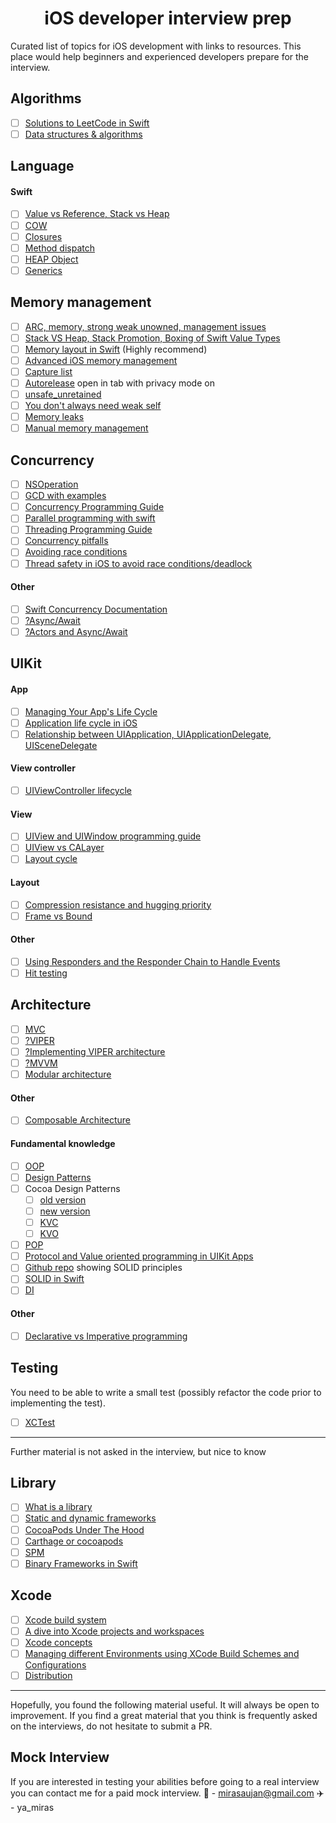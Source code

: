 <div align="center">
	<img src="https://github.com/mirasaujan/iOS-Developer-university/blob/main/ios_interview_prep_icon.png" alt="">
	<h1>iOS developer interview prep</h1>
</div>
Curated list of topics  for iOS development with links to resources. This place would help beginners and experienced developers prepare for the interview.

## Algorithms
- [ ] [Solutions to LeetCode in Swift](https://github.com/soapyigu/LeetCode-Swift)
- [ ] [Data structures & algorithms](https://github.com/raywenderlich/swift-algorithm-club)

## Language
#### Swift
- [ ] [Value vs Reference, Stack vs Heap](https://abhimuralidharan.medium.com/difference-between-value-type-and-a-reference-type-in-ios-swift-18cb5145ad7a)
- [ ] [COW](https://medium.com/@marthin.pasaribu_72336/copy-on-write-cow-with-swift-ce6c6583de38)
- [ ] [Closures](https://abhimuralidharan.medium.com/functional-swift-all-about-closures-310bc8af31dd)
- [ ] [Method dispatch](https://www.rightpoint.com/rplabs/switch-method-dispatch-table)
- [ ] [HEAP Object](https://github.com/apple/swift/blob/main/stdlib/public/SwiftShims/RefCount.h)
- [ ] [Generics](https://www.kodeco.com/3535703-swift-generics-tutorial-getting-started)

## Memory management
- [ ] [ARC, memory, strong weak unowned, management issues](https://docs.swift.org/swift-book/LanguageGuide/AutomaticReferenceCounting.html)
- [ ] [Stack VS Heap, Stack Promotion, Boxing of Swift Value Types](https://www.vadimbulavin.com/value-types-and-reference-types-in-swift/)
- [ ] [Memory layout in Swift](https://www.youtube.com/watch?v=ERYNyrfXjlg&t=11s) (Highly recommend)
- [ ] [Advanced iOS memory management](https://www.vadimbulavin.com/swift-memory-management-arc-strong-weak-and-unowned/)
- [ ] [Capture list](https://www.hackingwithswift.com/articles/179/capture-lists-in-swift-whats-the-difference-between-weak-strong-and-unowned-references)
- [ ] [Autorelease](https://medium.com/swift2go/autoreleasepool-uses-in-2019-swift-9e8fd7b1cd3f) open in tab with privacy mode on
- [ ] [unsafe_unretained](https://stackoverflow.com/questions/15968198/what-is-the-use-of-unsafe-unretained-attribute)
- [ ] [You don't always need weak self](https://medium.com/flawless-app-stories/you-dont-always-need-weak-self-a778bec505ef)
- [ ] [Memory leaks](https://medium.com/flawless-app-stories/all-about-memory-leaks-in-ios-cdd450d0cc34)
- [ ] [Manual memory management](https://www.tomdalling.com/blog/cocoa/an-in-depth-look-at-manual-memory-management-in-objective-c/)

## Concurrency
- [ ] [NSOperation](https://nshipster.com/nsoperation/)
- [ ] [GCD with examples](https://dev-wd.github.io/swift/gcd/)
- [ ] [Concurrency Programming Guide](https://developer.apple.com/library/archive/documentation/General/Conceptual/ConcurrencyProgrammingGuide/Introduction/Introduction.html#//apple_ref/doc/uid/TP40008091-CH1-SW1)
- [ ] [Parallel programming with swift](https://medium.com/swift-india/parallel-programming-with-swift-part-2-4-46a3c6262359)
- [ ] [Threading Programming Guide](https://developer.apple.com/library/archive/documentation/Cocoa/Conceptual/Multithreading/Introduction/Introduction.html) 
- [ ] [Concurrency pitfalls](https://medium.com/flawless-app-stories/concurrency-visualized-part-3-pitfalls-and-conclusion-2b893e04b97d)
- [ ] [Avoiding race conditions](https://medium.com/swiftcairo/avoiding-race-conditions-in-swift-9ccef0ec0b26)
- [ ] [Thread safety in iOS to avoid race conditions/deadlock](https://varun04tomar.medium.com/thread-safety-in-ios-to-avoid-race-conditions-read-and-write-problem-deadlock-swift-4a583e1b8a95)

#### Other
- [ ] [Swift Concurrency Documentation](https://docs.swift.org/swift-book/LanguageGuide/Concurrency.html)
- [ ] [?Async/Await](https://developer.apple.com/news/?id=2o3euotz)
- [ ] [?Actors and Async/Await](https://www.hackingwithswift.com/quick-start/concurrency)

## UIKit
#### App
- [ ] [Managing Your App's Life Cycle](https://developer.apple.com/documentation/uikit/app_and_environment/managing_your_app_s_life_cycle)
- [ ] [Application life cycle in iOS](https://manasaprema04.medium.com/application-life-cycle-in-ios-f7365d8c1636)
- [ ] [Relationship between UIApplication, UIApplicationDelegate, UISceneDelegate](https://manasaprema04.medium.com/scene-delegate-vs-appdelegate-86e22dc17fcb)

#### View controller
- [ ] [UIViewController lifecycle](https://developer.apple.com/documentation/uikit/uiviewcontroller)

#### View
- [ ] [UIView and UIWindow programming guide](https://developer.apple.com/library/archive/documentation/WindowsViews/Conceptual/ViewPG_iPhoneOS/Introduction/Introduction.html#//apple_ref/doc/uid/TP40009503-CH1-SW2)
- [ ] [UIView vs CALayer](https://stackoverflow.com/questions/7826306/what-are-the-differences-between-a-uiview-and-a-calayer)
- [ ] [Layout cycle](https://tech.gc.com/demystifying-ios-layout/)

#### Layout
- [ ] [Compression resistance and hugging priority](https://abhimuralidharan.medium.com/ios-content-hugging-and-content-compression-resistance-priorities-476fb5828ef)
- [ ] [Frame vs Bound](https://programmingwithswift.com/difference-between-frame-and-bounds-in-swift/)

#### Other
- [ ] [Using Responders and the Responder Chain to Handle Events](https://developer.apple.com/documentation/uikit/touches_presses_and_gestures/using_responders_and_the_responder_chain_to_handle_events)
- [ ] [Hit testing](http://smnh.me/hit-testing-in-ios/)

## Architecture
- [ ] [MVC](https://medium.com/flawless-app-stories/the-only-viable-ios-architecture-c42f7b4c845d)
- [ ] [?VIPER](https://www.objc.io/issues/13-architecture/viper/)
- [ ] [?Implementing VIPER architecture](https://medium.com/flawless-app-stories/implementing-viper-archticture-pattern-for-ios-d24a6def8ba2)
- [ ] [?MVVM](https://medium.com/flawless-app-stories/advanced-ios-tutorial-use-mvvm-to-tackle-complicated-tableview-a2386ee817a9)
- [ ] [Modular architecture](https://medium.com/flawless-app-stories/a-modular-architecture-in-swift-aafd9026aa99)

#### Other
- [ ] [Composable Architecture](https://www.pointfree.co/collections/composable-architecture)

#### Fundamental knowledge
- [ ] [OOP](https://www.coursera.org/learn/object-oriented-design)
- [ ] [Design Patterns](https://www.coursera.org/learn/design-patterns)
- [ ] Cocoa Design Patterns
  - [ ] [old version](https://developer.apple.com/library/archive/documentation/Cocoa/Conceptual/CocoaFundamentals/CocoaDesignPatterns/CocoaDesignPatterns.html)
  - [ ] [new version](https://developer.apple.com/documentation/swift/cocoa_design_patterns)
  - [ ] [KVC](https://developer.apple.com/library/archive/documentation/Cocoa/Conceptual/KeyValueCoding/index.html#//apple_ref/doc/uid/10000107-SW1)
  - [ ] [KVO](https://developer.apple.com/library/archive/documentation/Cocoa/Conceptual/KeyValueObserving/KeyValueObserving.html#//apple_ref/doc/uid/10000177i)
- [ ] [POP](https://asciiwwdc.com/2015/sessions/408)
- [ ] [Protocol and Value oriented programming in UIKit Apps](https://asciiwwdc.com/2016/sessions/419)
- [ ] [Github repo](https://github.com/ochococo/OOD-Principles-In-Swift) showing SOLID principles
- [ ] [SOLID in Swift](https://codeburst.io/solid-design-principle-using-swift-fa67443672b8)
- [ ] [DI](https://medium.com/makingtuenti/dependency-injection-in-swift-part-1-236fddad144a)

#### Other
- [ ] [Declarative vs Imperative programming](https://medium.com/flawless-app-stories/declarative-and-imperative-programming-using-swiftui-and-uikit-c91f1f104252)

## Testing
You need to be able to write a small test (possibly refactor the code prior to implementing the test). 
- [ ] [XCTest](https://www.kodeco.com/21020457-ios-unit-testing-and-ui-testing-tutorial)

---
Further material is not asked in the interview, but nice to know

## Library
- [ ] [What is a library](https://theswiftdev.com/building-static-and-dynamic-swift-libraries-using-the-swift-compiler/)
- [ ] [Static and dynamic frameworks](https://www.vadimbulavin.com/static-dynamic-frameworks-and-libraries/)
- [ ] [CocoaPods Under The Hood](https://www.objc.io/issues/6-build-tools/cocoapods-under-the-hood/)
- [ ] [Carthage or cocoapods](https://medium.com/xcblog/carthage-or-cocoapods-that-is-the-question-1074edaafbcb)
- [ ] [SPM](https://developer.apple.com/documentation/swift_packages/adding_package_dependencies_to_your_app)
- [ ] [Binary Frameworks in Swift](https://asciiwwdc.com/2019/sessions/416)

## Xcode
- [ ] [Xcode build system](https://www.vadimbulavin.com/xcode-build-system/)
- [ ] [A dive into Xcode projects and workspaces](https://mokacoding.com/blog/xcode-projects-and-workspaces/)
- [ ] [Xcode concepts](https://developer.apple.com/library/archive/featuredarticles/XcodeConcepts/Concept-Schemes.html)
- [ ] [Managing different Environments using XCode Build Schemes and Configurations](https://medium.com/flawless-app-stories/managing-different-environments-using-xcode-build-schemes-and-configurations-af7c43f5be19)
- [ ] [Distribution](https://help.apple.com/xcode/mac/current/#/dev8b4250b57)

---
Hopefully, you found the following material useful. It will always be open to improvement. If you find a great material that you think is frequently asked on the interviews, do not hesitate to submit a PR.

## Mock Interview
If you are interested in testing your abilities before going to a real interview you can contact me for a paid mock interview.
📩 - mirasaujan@gmail.com
✈️ - ya_miras